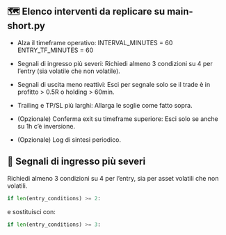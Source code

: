 ## 🗺️ Elenco interventi da replicare su main-short.py

- Alza il timeframe operativo: 
INTERVAL_MINUTES = 60 
ENTRY_TF_MINUTES = 60

- Segnali di ingresso più severi: 
Richiedi almeno 3 condizioni su 4 per l’entry (sia volatile che non volatile). 

- Segnali di uscita meno reattivi: 
Esci per segnale solo se il trade è in profitto > 0.5R o holding > 60min.

- Trailing e TP/SL più larghi: 
Allarga le soglie come fatto sopra.

- (Opzionale) Conferma exit su timeframe superiore: 
Esci solo se anche su 1h c’è inversione.

- (Opzionale) Log di sintesi periodico.

## 🚦 Segnali di ingresso più severi

Richiedi almeno 3 condizioni su 4 per l’entry, sia per asset volatili che non volatili. 

```python
if len(entry_conditions) >= 2: 
```

e sostituisci con: 

```python
if len(entry_conditions) >= 3:
```